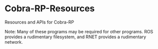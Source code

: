 # Cobra-RP-Resources
Resources and APIs for Cobra-RP

Note: Many of these programs may be required for other programs. ROS provides a rudimentary filesystem, and RNET provides a rudimentary network.
